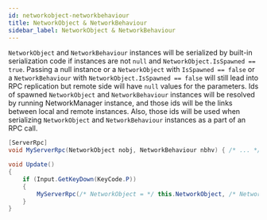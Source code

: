 ```yaml
---
id: networkobject-networkbehaviour
title: NetworkObject & NetworkBehaviour
sidebar_label: NetworkObject & NetworkBehaviour
---
```





`NetworkObject` and `NetworkBehaviour` instances will be serialized by built-in serialization code if instances are not `null` and `NetworkObject.IsSpawned == true`. Passing a null instance or a `NetworkObject` with `IsSpawned == false` or a `NetworkBehaviour` with `NetworkObject.IsSpawned == false` will still lead into RPC replication but remote side will have `null` values for the parameters. Ids of spawned `NetworkObject` and `NetworkBehaviour` instances will be resolved by running NetworkManager instance, and those ids will be the links between local and remote instances. Also, those ids will be used when serializing `NetworkObject` and `NetworkBehaviour` instances as a part of an RPC call.

```csharp
[ServerRpc]
void MyServerRpc(NetworkObject nobj, NetworkBehaviour nbhv) { /* ... */ }

void Update()
{
    if (Input.GetKeyDown(KeyCode.P))
    {
        MyServerRpc(/* NetworkObject = */ this.NetworkObject, /* NetworkBehaviour = */ this); // Client -> Server
    }
}
```